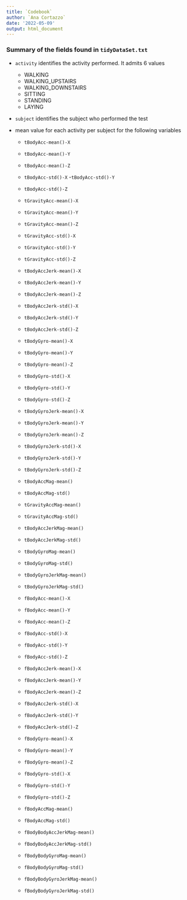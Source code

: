 ```yaml
---
title: `Codebook`
author: `Ana Cortazzo`
date: '2022-05-09'
output: html_document
---
```


### Summary of the fields found in `tidyDataSet.txt`

-   `activity` identifies the activity performed. It admits 6 values

    -   WALKING
    -   WALKING_UPSTAIRS
    -   WALKING_DOWNSTAIRS
    -   SITTING
    -   STANDING
    -   LAYING

-   `subject` identifies the subject who performed the test

-   mean value for each activity per subject for the following variables

    -   `tBodyAcc-mean()-X`

    -   `tBodyAcc-mean()-Y`

    -   `tBodyAcc-mean()-Z`

    -   `tBodyAcc-std()-X` -`tBodyAcc-std()-Y`

    -   `tBodyAcc-std()-Z`

    -   `tGravityAcc-mean()-X`

    -   `tGravityAcc-mean()-Y`

    -   `tGravityAcc-mean()-Z`

    -   `tGravityAcc-std()-X`

    -   `tGravityAcc-std()-Y`

    -   `tGravityAcc-std()-Z`

    -   `tBodyAccJerk-mean()-X`

    -   `tBodyAccJerk-mean()-Y`

    -   `tBodyAccJerk-mean()-Z`

    -   `tBodyAccJerk-std()-X`

    -   `tBodyAccJerk-std()-Y`

    -   `tBodyAccJerk-std()-Z`

    -   `tBodyGyro-mean()-X`

    -   `tBodyGyro-mean()-Y`

    -   `tBodyGyro-mean()-Z`

    -   `tBodyGyro-std()-X`

    -   `tBodyGyro-std()-Y`

    -   `tBodyGyro-std()-Z`

    -   `tBodyGyroJerk-mean()-X`

    -   `tBodyGyroJerk-mean()-Y`

    -   `tBodyGyroJerk-mean()-Z`

    -   `tBodyGyroJerk-std()-X`

    -   `tBodyGyroJerk-std()-Y`

    -   `tBodyGyroJerk-std()-Z`

    -   `tBodyAccMag-mean()`

    -   `tBodyAccMag-std()`

    -   `tGravityAccMag-mean()`

    -   `tGravityAccMag-std()`

    -   `tBodyAccJerkMag-mean()`

    -   `tBodyAccJerkMag-std()`

    -   `tBodyGyroMag-mean()`

    -   `tBodyGyroMag-std()`

    -   `tBodyGyroJerkMag-mean()`

    -   `tBodyGyroJerkMag-std()`

    -   `fBodyAcc-mean()-X`

    -   `fBodyAcc-mean()-Y`

    -   `fBodyAcc-mean()-Z`

    -   `fBodyAcc-std()-X`

    -   `fBodyAcc-std()-Y`

    -   `fBodyAcc-std()-Z`

    -   `fBodyAccJerk-mean()-X`

    -   `fBodyAccJerk-mean()-Y`

    -   `fBodyAccJerk-mean()-Z`

    -   `fBodyAccJerk-std()-X`

    -   `fBodyAccJerk-std()-Y`

    -   `fBodyAccJerk-std()-Z`

    -   `fBodyGyro-mean()-X`

    -   `fBodyGyro-mean()-Y`

    -   `fBodyGyro-mean()-Z`

    -   `fBodyGyro-std()-X`

    -   `fBodyGyro-std()-Y`

    -   `fBodyGyro-std()-Z`

    -   `fBodyAccMag-mean()`

    -   `fBodyAccMag-std()`

    -   `fBodyBodyAccJerkMag-mean()`

    -   `fBodyBodyAccJerkMag-std()`

    -   `fBodyBodyGyroMag-mean()`

    -   `fBodyBodyGyroMag-std()`

    -   `fBodyBodyGyroJerkMag-mean()`

    -   `fBodyBodyGyroJerkMag-std()`
